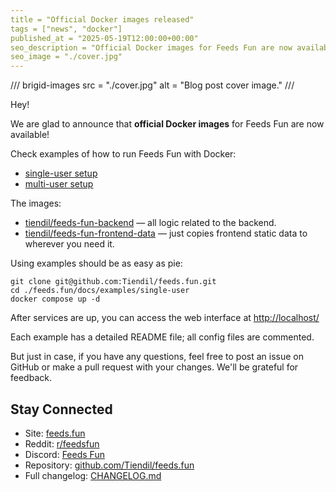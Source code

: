 ```yaml
---
title = "Official Docker images released"
tags = ["news", "docker"]
published_at = "2025-05-19T12:00:00+00:00"
seo_description = "Official Docker images for Feeds Fun are now available."
seo_image = "./cover.jpg"
---
```


/// brigid-images
src = "./cover.jpg"
alt = "Blog post cover image."
///

Hey!

We are glad to announce that **official Docker images** for Feeds Fun are now available!

Check examples of how to run Feeds Fun with Docker:

- [single-user setup](https://github.com/Tiendil/feeds.fun/tree/main/docs/examples/single-user)
- [multi-user setup](https://github.com/Tiendil/feeds.fun/tree/main/docs/examples/multi-user)

The images:

- [tiendil/feeds-fun-backend](https://hub.docker.com/r/tiendil/feeds-fun-backend) — all logic related to the backend.
- [tiendil/feeds-fun-frontend-data](https://hub.docker.com/r/tiendil/feeds-fun-frontend-data) — just copies frontend static data to wherever you need it.

Using examples should be as easy as pie:

```
git clone git@github.com:Tiendil/feeds.fun.git
cd ./feeds.fun/docs/examples/single-user
docker compose up -d
```

After services are up, you can access the web interface at [http://localhost/](http://localhost/)

Each example has a detailed README file; all config files are commented.

But just in case, if you have any questions, feel free to post an issue on GitHub or make a pull request with your changes. We'll be grateful for feedback.

## Stay Connected

- Site: [feeds.fun](https://feeds.fun/)
- Reddit: [r/feedsfun](https://www.reddit.com/r/feedsfun/)
- Discord: [Feeds Fun](https://discord.com/invite/C5RVusHQXy)
- Repository: [github.com/Tiendil/feeds.fun](https://github.com/Tiendil/feeds.fun)
- Full changelog: [CHANGELOG.md](https://github.com/Tiendil/feeds.fun/blob/main/CHANGELOG.md)

